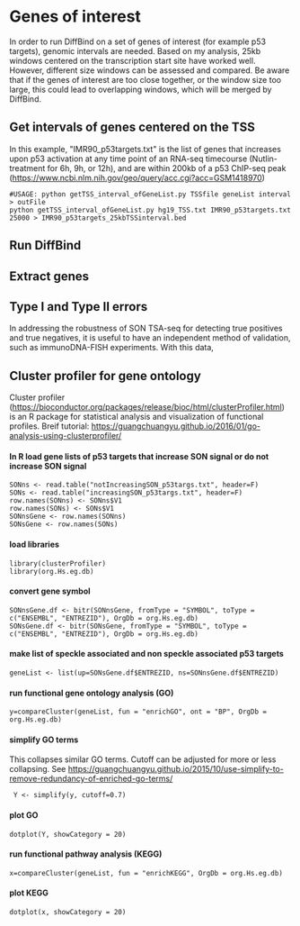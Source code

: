 # Genes of interest
In order to run DiffBind on a set of genes of interest (for example p53 targets), genomic intervals are needed. Based on my analysis, 25kb windows centered on the transcription start site have worked well. However, different size windows can be assessed and compared. Be aware that if the genes of interest are too close together, or the window size too large, this could lead to overlapping windows, which will be merged by DiffBind.
## Get intervals of genes centered on the TSS
In this example, "IMR90_p53targets.txt" is the list of genes that increases upon p53 activation at any time point of an RNA-seq timecourse (Nutlin-treatment for 6h, 9h, or 12h), and are within 200kb of a p53 ChIP-seq peak (https://www.ncbi.nlm.nih.gov/geo/query/acc.cgi?acc=GSM1418970)
```
#USAGE: python getTSS_interval_ofGeneList.py TSSfile geneList interval > outFile
python getTSS_interval_ofGeneList.py hg19_TSS.txt IMR90_p53targets.txt 25000 > IMR90_p53targets_25kbTSSinterval.bed
```
## Run DiffBind

## Extract genes 

## Type I and Type II errors
In addressing the robustness of SON TSA-seq for detecting true positives and true negatives, it is useful to have an independent method of validation, such as immunoDNA-FISH experiments. With this data,
## Cluster profiler for gene ontology
Cluster profiler (https://bioconductor.org/packages/release/bioc/html/clusterProfiler.html) is an R package for statistical analysis and visualization of functional profiles. Breif tutorial: https://guangchuangyu.github.io/2016/01/go-analysis-using-clusterprofiler/
#### In R load gene lists of p53 targets that increase SON signal or do not increase SON signal
```
SONns <- read.table("notIncreasingSON_p53targs.txt", header=F)
SONs <- read.table("increasingSON_p53targs.txt", header=F)
row.names(SONns) <- SONns$V1
row.names(SONs) <- SONs$V1
SONnsGene <- row.names(SONns)
SONsGene <- row.names(SONs)
```
#### load libraries
```
library(clusterProfiler)
library(org.Hs.eg.db)
```
#### convert gene symbol
```
SONnsGene.df <- bitr(SONnsGene, fromType = "SYMBOL", toType = c("ENSEMBL", "ENTREZID"), OrgDb = org.Hs.eg.db)
SONsGene.df <- bitr(SONsGene, fromType = "SYMBOL", toType = c("ENSEMBL", "ENTREZID"), OrgDb = org.Hs.eg.db)
```
#### make list of speckle associated and non speckle associated p53 targets
```
geneList <- list(up=SONsGene.df$ENTREZID, ns=SONnsGene.df$ENTREZID)
```
#### run functional gene ontology analysis (GO)
```
y=compareCluster(geneList, fun = "enrichGO", ont = "BP", OrgDb = org.Hs.eg.db)
```
#### simplify GO terms
This collapses similar GO terms. Cutoff can be adjusted for more or less collapsing. See https://guangchuangyu.github.io/2015/10/use-simplify-to-remove-redundancy-of-enriched-go-terms/
```
 Y <- simplify(y, cutoff=0.7)
```
#### plot GO
```
dotplot(Y, showCategory = 20)
```
#### run functional pathway analysis (KEGG)
```
x=compareCluster(geneList, fun = "enrichKEGG", OrgDb = org.Hs.eg.db)
```
#### plot KEGG
```
dotplot(x, showCategory = 20)
```
